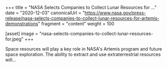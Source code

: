 +++
title = "NASA Selects Companies to Collect Lunar Resources for ..."
date = "2020-12-03"
canonicalUrl = "https://www.nasa.gov/press-release/nasa-selects-companies-to-collect-lunar-resources-for-artemis-demonstrations"
fragment = "content"
weight = 100

[asset]
    image = "nasa-selects-companies-to-collect-lunar-resources-for.jpeg"
+++

Space resources will play a key role in NASA's Artemis program and future 
space exploration. The ability to extract and use extraterrestrial 
resources will...
